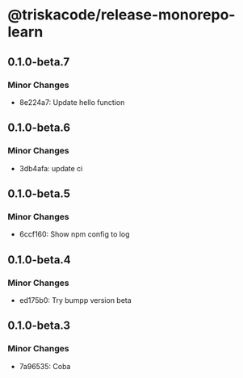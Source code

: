 # @triskacode/release-monorepo-learn

## 0.1.0-beta.7

### Minor Changes

- 8e224a7: Update hello function

## 0.1.0-beta.6

### Minor Changes

- 3db4afa: update ci

## 0.1.0-beta.5

### Minor Changes

- 6ccf160: Show npm config to log

## 0.1.0-beta.4

### Minor Changes

- ed175b0: Try bumpp version beta

## 0.1.0-beta.3

### Minor Changes

- 7a96535: Coba
